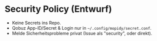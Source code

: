 # Security Policy (Entwurf)

- Keine Secrets ins Repo.
- Qobuz App-ID/Secret & Login nur in `~/.config/mopidy/secret.conf`.
- Melde Sicherheitsprobleme privat (Issue als "security", oder direkt).
